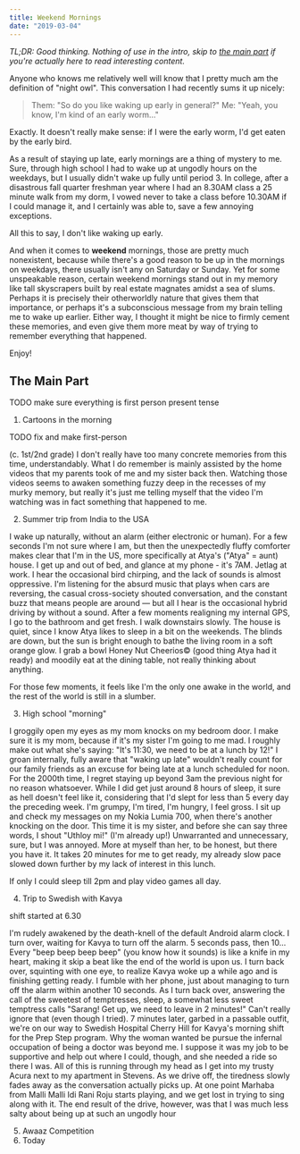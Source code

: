 ```yaml
---
title: Weekend Mornings
date: "2019-03-04"
---
```


_TL;DR: Good thinking. Nothing of use in the intro, skip to [the main part](#the-main-part) if you're actually here to read interesting content._

Anyone who knows me relatively well will know that I pretty much am the definition of "night owl". This conversation I had recently sums it up nicely:

> Them: "So do you like waking up early in general?"
> Me: "Yeah, you know, I'm kind of an early worm..."

Exactly. It doesn't really make sense: if I were the early worm, I'd get eaten by the early bird.

As a result of staying up late, early mornings are a thing of mystery to me. Sure, through high school I had to wake up at ungodly hours on the weekdays, but I usually didn't wake up fully until period 3. In college, after a disastrous fall quarter freshman year where I had an 8.30AM class a 25 minute walk from my dorm, I vowed never to take a class before 10.30AM if I could manage it, and I certainly was able to, save a few annoying exceptions.

All this to say, I don't like waking up early.

And when it comes to **weekend** mornings, those are pretty much nonexistent, because while there's a good reason to be up in the mornings on weekdays, there usually isn't any on Saturday or Sunday. Yet for some unspeakable reason, certain weekend mornings stand out in my memory like tall skyscrapers built by real estate magnates amidst a sea of slums. Perhaps it is precisely their otherworldly nature that gives them that importance, or perhaps it's a subconscious message from my brain telling me to wake up earlier. Either way, I thought it might be nice to firmly cement these memories, and even give them more meat by way of trying to remember everything that happened.

Enjoy!

## The Main Part

TODO make sure everything is first person present tense

1. Cartoons in the morning

TODO fix and make first-person

(c. 1st/2nd grade) I don't really have too many concrete memories from this time, understandably. What I do remember is mainly assisted by the home videos that my parents took of me and my sister back then. Watching those videos seems to awaken something fuzzy deep in the recesses of my murky memory, but really it's just me telling myself that the video I'm watching was in fact something that happened to me.

2. Summer trip from India to the USA

I wake up naturally, without an alarm (either electronic or human). For a few seconds I'm not sure where I am, but then the unexpectedly fluffy comforter makes clear that I'm in the US, more specifically at Atya's ("Atya" = aunt) house. I get up and out of bed, and glance at my phone - it's 7AM. Jetlag at work. I hear the occasional bird chirping, and the lack of sounds is almost oppressive. I'm listening for the absurd music that plays when cars are reversing, the casual cross-society shouted conversation, and the constant buzz that means people are around &mdash; but all I hear is the occasional hybrid driving by without a sound. After a few moments realigning my internal GPS, I go to the bathroom and get fresh. I walk downstairs slowly. The house is quiet, since I know Atya likes to sleep in a bit on the weekends. The blinds are down, but the sun is bright enough to bathe the living room in a soft orange glow. I grab a bowl Honey Nut Cheerios© (good thing Atya had it ready) and moodily eat at the dining table, not really thinking about anything.

For those few moments, it feels like I'm the only one awake in the world, and the rest of the world is still in a slumber.

3. High school "morning"

I groggily open my eyes as my mom knocks on my bedroom door. I make sure it is my mom, because if it's my sister I'm going to me mad. I roughly make out what she's saying: "It's 11:30, we need to be at a lunch by 12!" I groan internally, fully aware that "waking up late" wouldn't really count for our family friends as an excuse for being late at a lunch scheduled for noon. For the 2000th time, I regret staying up beyond 3am the previous night for no reason whatsoever. While I did get just around 8 hours of sleep, it sure as hell doesn't feel like it, considering that I'd slept for less than 5 every day the preceding week. I'm grumpy, I'm tired, I'm hungry, I feel gross. I sit up and check my messages on my Nokia Lumia 700, when there's another knocking on the door. This time it is my sister, and before she can say three words, I shout "Uthloy mi!" (I'm already up!) Unwarranted and unnecessary, sure, but I was annoyed. More at myself than her, to be honest, but there you have it. It takes 20 minutes for me to get ready, my already slow pace slowed down further by my lack of interest in this lunch.

If only I could sleep till 2pm and play video games all day.

4. Trip to Swedish with Kavya

shift started at 6.30

I'm rudely awakened by the death-knell of the default Android alarm clock. I turn over, waiting for Kavya to turn off the alarm. 5 seconds pass, then 10... Every "beep beep beep beep" (you know how it sounds) is like a knife in my heart, making it skip a beat like the end of the world is upon us. I turn back over, squinting with one eye, to realize Kavya woke up a while ago and is finishing getting ready. I fumble with her phone, just about managing to turn off the alarm within another 10 seconds. As I turn back over, answering the call of the sweetest of temptresses, sleep, a somewhat less sweet temptress calls "Sarang! Get up, we need to leave in 2 minutes!" Can't really ignore that (even though I tried). 7 minutes later, garbed in a passable outfit, we're on our way to Swedish Hospital Cherry Hill for Kavya's morning shift for the Prep Step program. Why the woman wanted be pursue the infernal occupation of being a doctor was beyond me. I suppose it was my job to be supportive and help out where I could, though, and she needed a ride so there I was. All of this is running through my head as I get into my trusty Acura next to my apartment in Stevens. As we drive off, the tiredness slowly fades away as the conversation actually picks up. At one point Marhaba from Malli Malli Idi Rani Roju starts playing, and we get lost in trying to sing along with it. The end result of the drive, however, was that I was much less salty about being up at such an ungodly hour

5. Awaaz Competition
6. Today

